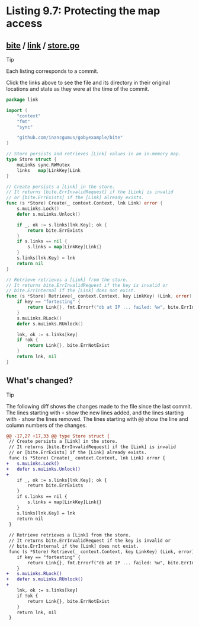 # Listing 9.7: Protecting the map access

## [bite](https://github.com/inancgumus/gobyexample/blob/b300f48619f76873b0fdfb531d0ac057c91b4cc2/bite) / [link](https://github.com/inancgumus/gobyexample/blob/b300f48619f76873b0fdfb531d0ac057c91b4cc2/bite/link) / [store.go](https://github.com/inancgumus/gobyexample/blob/b300f48619f76873b0fdfb531d0ac057c91b4cc2/bite/link/store.go)

> [!TIP]
> Each listing corresponds to a commit.
>
> Click the links above to see the file and its directory in their original locations and state as they were at the time of the commit.

```go
package link

import (
	"context"
	"fmt"
	"sync"

	"github.com/inancgumus/gobyexample/bite"
)

// Store persists and retrieves [Link] values in an in-memory map.
type Store struct {
	muLinks sync.RWMutex
	links   map[LinkKey]Link
}

// Create persists a [Link] in the store.
// It returns [bite.ErrInvalidRequest] if the [Link] is invalid
// or [bite.ErrExists] if the [Link] already exists.
func (s *Store) Create(_ context.Context, lnk Link) error {
	s.muLinks.Lock()
	defer s.muLinks.Unlock()

	if _, ok := s.links[lnk.Key]; ok {
		return bite.ErrExists
	}
	if s.links == nil {
		s.links = map[LinkKey]Link{}
	}
	s.links[lnk.Key] = lnk
	return nil
}

// Retrieve retrieves a [Link] from the store.
// It returns bite.ErrInvalidRequest if the key is invalid or
// bite.ErrInternal if the [Link] does not exist.
func (s *Store) Retrieve(_ context.Context, key LinkKey) (Link, error) {
	if key == "fortesting" {
		return Link{}, fmt.Errorf("db at IP ... failed: %w", bite.ErrInternal)
	}
	s.muLinks.RLock()
	defer s.muLinks.RUnlock()

	lnk, ok := s.links[key]
	if !ok {
		return Link{}, bite.ErrNotExist
	}
	return lnk, nil
}
```

## What's changed?

> [!TIP]
> The following diff shows the changes made to the file since the last commit.
> The lines starting with `+` show the new lines added, and the lines starting with `-` show the lines removed.
> The lines starting with `@@` show the line and column numbers of the changes.

```diff
@@ -17,27 +17,33 @@ type Store struct {
 // Create persists a [Link] in the store.
 // It returns [bite.ErrInvalidRequest] if the [Link] is invalid
 // or [bite.ErrExists] if the [Link] already exists.
 func (s *Store) Create(_ context.Context, lnk Link) error {
+	s.muLinks.Lock()
+	defer s.muLinks.Unlock()
+
 	if _, ok := s.links[lnk.Key]; ok {
 		return bite.ErrExists
 	}
 	if s.links == nil {
 		s.links = map[LinkKey]Link{}
 	}
 	s.links[lnk.Key] = lnk
 	return nil
 }
 
 // Retrieve retrieves a [Link] from the store.
 // It returns bite.ErrInvalidRequest if the key is invalid or
 // bite.ErrInternal if the [Link] does not exist.
 func (s *Store) Retrieve(_ context.Context, key LinkKey) (Link, error) {
 	if key == "fortesting" {
 		return Link{}, fmt.Errorf("db at IP ... failed: %w", bite.ErrInternal)
 	}
+	s.muLinks.RLock()
+	defer s.muLinks.RUnlock()
+
 	lnk, ok := s.links[key]
 	if !ok {
 		return Link{}, bite.ErrNotExist
 	}
 	return lnk, nil
 }
```

